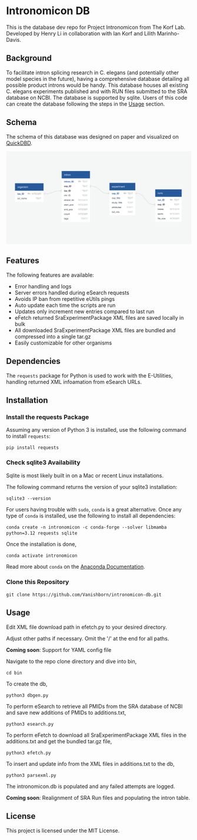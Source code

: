 # Intronomicon DB

This is the database dev repo for Project Intronomicon from The Korf Lab. Developed by Henry Li in collaboration with Ian Korf and Lilith Marinho-Davis.

## Background

To facilitate intron splicing research in C. elegans (and potentially other model species in the future), having a comprehensive database detailing all possible product introns would be handy. This database houses all existing C. elegans experiments published and with RUN files submitted to the SRA database on NCBI. The database is supported by sqlite. Users of this code can create the database following the steps in the [Usage](#usage) section.

## Schema

The schema of this database was designed on paper and visualized on [QuickDBD](https://app.quickdatabasediagrams.com/).

<p align="center">
  <img src="https://github.com/Vanishborn/intronomicon-db/blob/main/db_schema.png?raw=true" alt="Schema Overview by QuickDBD"/>
</p>

## Features

The following features are available:
- Error handling and logs
- Server errors handled during eSearch requests
- Avoids IP ban from repetitive eUtils pings
- Auto update each time the scripts are run
- Updates only increment new entries compared to last run
- eFetch returned SraExperimentPackage XML files are saved locally in bulk
- All downloaded SraExperimentPackage XML files are bundled and compressed into a single tar.gz
- Easily customizable for other organisms

## Dependencies

The `requests` package for Python is used to work with the E-Utilities, handling returned XML infoamation from eSearch URLs.

## Installation

### Install the requests Package

Assuming any version of Python 3 is installed, use the following command to install `requests`:

```
pip install requests
```

### Check sqlite3 Availability

Sqlite is most likely built in on a Mac or recent Linux installations.

The following command returns the version of your sqlite3 installation:

```
sqlite3 --version
```

For users having trouble with `sudo`, `conda` is a great alternative. Once any type of `conda` is installed, use the following to install all dependencies:

```
conda create -n intronomicon -c conda-forge --solver libmamba python=3.12 requests sqlite
```

Once the installation is done,

```
conda activate intronomicon
```

Read more about `conda` on the [Anaconda Documentation](https://docs.anaconda.com/anaconda/).

### Clone this Repository

```
git clone https://github.com/Vanishborn/intronomicon-db.git
```

## Usage

Edit XML file download path in efetch.py to your desired directory.

Adjust other paths if necessary. Omit the '/' at the end for all paths.

**Coming soon**: Support for YAML config file

Navigate to the repo clone directory and dive into bin,

```
cd bin
```

To create the db, 

```
python3 dbgen.py
```

To perform eSearch to retrieve all PMIDs from the SRA database of NCBI and save new additions of PMIDs to additions.txt,

```
python3 esearch.py
```

To perform eFetch to download all SraExperimentPackage XML files in the additions.txt and get the bundled tar.gz file,

```
python3 efetch.py
```

To insert and update info from the XML files in additions.txt to the db,

```
python3 parsexml.py
```

The intronomicon.db is populated and any failed attempts are logged.

**Coming soon**: Realignment of SRA Run files and populating the intron table.

## License

This project is licensed under the MIT License.
